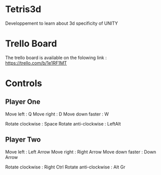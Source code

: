 # Tetris3d
Developpement to learn about 3d specificity of UNITY

<h1>Trello Board</h1>

The trello board is available on the folowing link : https://trello.com/b/1e1RF1MT

<h1>Controls</h1>

<h2>Player One</h2>

Move left : Q
Move right : D
Move down faster : W

Rotate clockwise : Space
Rotate anti-clockwise : LeftAlt

<h2>Player Two</h2>

Move left : Left Arrow
Move right : Right Arrow
Move down faster : Down Arrow

Rotate clockwise : Right Ctrl
Rotate anti-clockwise : Alt Gr